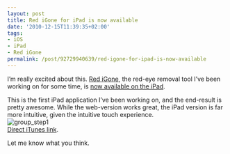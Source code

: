 ```yaml
---
layout: post
title: Red iGone for iPad is now available
date: '2010-12-15T11:39:35+02:00'
tags:
- iOS
- iPad
- Red iGone
permalink: /post/92729940639/red-igone-for-ipad-is-now-available
---
```

I’m really excited about this. [Red iGone](http://www.redigone.com), the red-eye removal tool I’ve been working on for some time, is [now available on the iPad](http://blog.redigone.com/red-igone-for-ipad-now-available).

This is the first iPad application I’ve been working on, and the end-result is pretty awesome. While the web-version works great, the iPad version is far more intuitive, given the intuitive touch experience.  
![](http://viktorpetersson.com/wp-content/uploads/2010/12/group_step1-600x450.jpg "group_step1")  
[Direct iTunes link](http://itunes.apple.com/us/app/red-igone/id406248751).

Let me know what you think.
